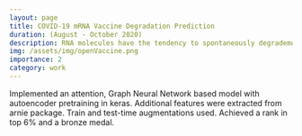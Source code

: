 ```yaml
---
layout: page
title: COVID-19 mRNA Vaccine Degradation Prediction
duration: (August - October 2020)
description: RNA molecules have the tendency to spontaneously degrademodel which can render the mRNA vaccine useles. In this Kaggle challenge, I have developed models that will predict likely degradation rates at each base of an RNA molecule.
img: /assets/img/openVaccine.png
importance: 2
category: work
---
```


Implemented an attention, Graph Neural Network based model with autoencoder pretraining in keras. Additional 
features were extracted from arnie package. Train and test-time augmentations used. Achieved a rank in top 6% and 
a bronze medal.
